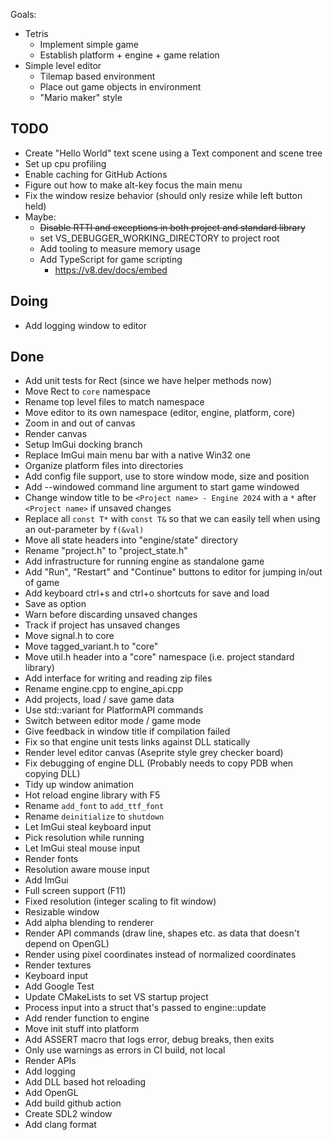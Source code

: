Goals:
- Tetris
  - Implement simple game
  - Establish platform + engine + game relation
- Simple level editor
  - Tilemap based environment
  - Place out game objects in environment
  - "Mario maker" style

## TODO
- Create "Hello World" text scene using a Text component and scene tree
- Set up cpu profiling
- Enable caching for GitHub Actions
- Figure out how to make alt-key focus the main menu
- Fix the window resize behavior (should only resize while left button held)
- Maybe:
  - ~~Disable RTTI and exceptions in both project and standard library~~
  - set VS_DEBUGGER_WORKING_DIRECTORY to project root
  - Add tooling to measure memory usage
  - Add TypeScript for game scripting
    - https://v8.dev/docs/embed

## Doing
- Add logging window to editor

## Done
- Add unit tests for Rect (since we have helper methods now)
- Move Rect to `core` namespace
- Rename top level files to match namespace
- Move editor to its own namespace (editor, engine, platform, core)
- Zoom in and out of canvas
- Render canvas
- Setup ImGui docking branch
- Replace ImGui main menu bar with a native Win32 one
- Organize platform files into directories
- Add config file support, use to store window mode, size and position
- Add --windowed command line argument to start game windowed
- Change window title to be `<Project name> - Engine 2024` with a `*` after `<Project name>` if unsaved changes
- Replace all `const T*` with `const T&` so that we can easily tell when using an out-parameter by `f(&val)`
- Move all state headers into "engine/state" directory
- Rename "project.h" to "project_state.h"
- Add infrastructure for running engine as standalone game
- Add "Run", "Restart" and "Continue" buttons to editor for jumping in/out of game
- Add keyboard ctrl+s and ctrl+o shortcuts for save and load
- Save as option
- Warn before discarding unsaved changes
- Track if project has unsaved changes
- Move signal.h to core
- Move tagged_variant.h to "core"
- Move util.h header into a "core" namespace (i.e. project standard library)
- Add interface for writing and reading zip files
- Rename engine.cpp to engine_api.cpp
- Add projects, load / save game data
- Use std::variant for PlatformAPI commands
- Switch between editor mode / game mode
- Give feedback in window title if compilation failed
- Fix so that engine unit tests links against DLL statically
- Render level editor canvas (Aseprite style grey checker board)
- Fix debugging of engine DLL (Probably needs to copy PDB when copying DLL)
- Tidy up window animation
- Hot reload engine library with F5
- Rename `add_font` to `add_ttf_font`
- Rename `deinitialize` to `shutdown`
- Let ImGui steal keyboard input
- Pick resolution while running
- Let ImGui steal mouse input
- Render fonts
- Resolution aware mouse input
- Add ImGui
- Full screen support (F11)
- Fixed resolution (integer scaling to fit window)
- Resizable window
- Add alpha blending to renderer
- Render API commands (draw line, shapes etc. as data that doesn't depend on OpenGL)
- Render using pixel coordinates instead of normalized coordinates
- Render textures
- Keyboard input
- Add Google Test
- Update CMakeLists to set VS startup project
- Process input into a struct that's passed to engine::update
- Add render function to engine
- Move init stuff into platform
- Add ASSERT macro that logs error, debug breaks, then exits
- Only use warnings as errors in CI build, not local
- Render APIs
- Add logging
- Add DLL based hot reloading
- Add OpenGL
- Add build github action
- Create SDL2 window
- Add clang format
